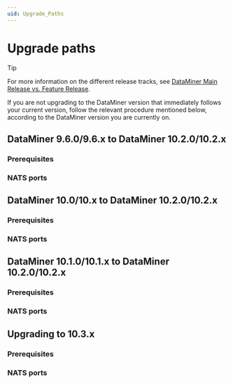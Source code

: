 ```yaml
---
uid: Upgrade_Paths
---
```


# Upgrade paths

> [!TIP]
> For more information on the different release tracks, see [DataMiner Main Release vs. Feature Release](https://community.dataminer.services/dataminer-main-release-vs-feature-release/).

If you are not upgrading to the DataMiner version that immediately follows your current version, follow the relevant procedure mentioned below, according to the DataMiner version you are currently on.

## DataMiner 9.6.0/9.6.x to DataMiner 10.2.0/10.2.x

### Prerequisites

### NATS ports

## DataMiner 10.0/10.x to DataMiner 10.2.0/10.2.x

### Prerequisites

### NATS ports

## DataMiner 10.1.0/10.1.x to DataMiner 10.2.0/10.2.x

### Prerequisites

### NATS ports

## Upgrading to 10.3.x

### Prerequisites

### NATS ports
